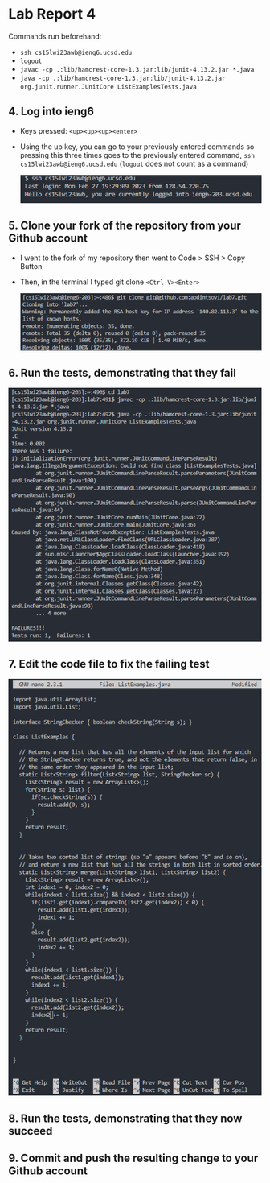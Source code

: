 # Lab Report 4

Commands run beforehand:
* `ssh cs15lwi23awb@ieng6.ucsd.edu`
* `logout`
* `javac -cp .:lib/hamcrest-core-1.3.jar:lib/junit-4.13.2.jar *.java`
* `java -cp .:lib/hamcrest-core-1.3.jar:lib/junit-4.13.2.jar org.junit.runner.JUnitCore ListExamplesTests.java`
## 4. Log into ieng6

* Keys pressed: `<up><up><up><enter>`
* Using the up key, you can go to your previously entered commands so pressing this three times goes to the previously entered command, `ssh cs15lwi23awb@ieng6.ucsd.edu` (`logout` does not count as a command)

  ![Image](lab7screenshot1.png)
## 5. Clone your fork of the repository from your Github account

* I went to the fork of my repository then went to Code > SSH > Copy Button
* Then, in the terminal I typed git clone `<Ctrl-V><Enter>`
  
  ![Image](lab7screenshot2.png)
## 6. Run the tests, demonstrating that they fail
  
  ![Image](lab7screenshot3.png)
## 7. Edit the code file to fix the failing test
  ![Image](lab7screenshot4.png)
## 8. Run the tests, demonstrating that they now succeed

## 9. Commit and push the resulting change to your Github account
